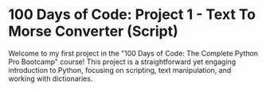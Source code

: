 # 100 Days of Code: Project 1 - Text To Morse Converter (Script)
Welcome to my first project in the "100 Days of Code: The Complete Python Pro Bootcamp" course! This project is a straightforward yet engaging introduction to Python, focusing on scripting, text manipulation, and working with dictionaries.
